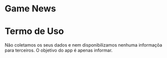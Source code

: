 # Game News

# Termo de Uso

Não coletamos os seus dados e nem disponibilizamos nenhuma informaçõa para terceiros. O objetivo do app é apenas informar.
